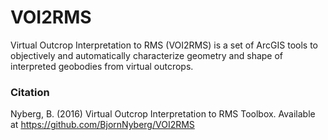 # VOI2RMS
Virtual Outcrop Interpretation to RMS (VOI2RMS) is a set of ArcGIS tools to objectively and automatically characterize geometry and shape of interpreted geobodies from virtual outcrops.

### Citation

Nyberg, B. (2016) Virtual Outcrop Interpretation to RMS Toolbox. Available at https://github.com/BjornNyberg/VOI2RMS
